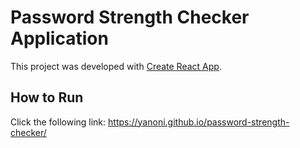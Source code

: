 # Password Strength Checker Application

This project was developed with [Create React App](https://github.com/facebook/create-react-app).



## How to Run

Click the following link: https://yanoni.github.io/password-strength-checker/
